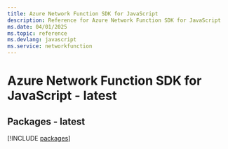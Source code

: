 ```yaml
---
title: Azure Network Function SDK for JavaScript
description: Reference for Azure Network Function SDK for JavaScript
ms.date: 04/01/2025
ms.topic: reference
ms.devlang: javascript
ms.service: networkfunction
---
```

# Azure Network Function SDK for JavaScript - latest
## Packages - latest
[!INCLUDE [packages](network-function-index.md)]